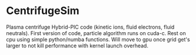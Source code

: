 # CentrifugeSim
Plasma centrifuge Hybrid-PIC code (kinetic ions, fluid electrons, fluid neutrals).
First version of code, particle algorithm runs on cuda-c. Rest on cpu using simple python/numba functions. Will move to gpu once grid get's larger to not kill performance with kernel launch overhead.
